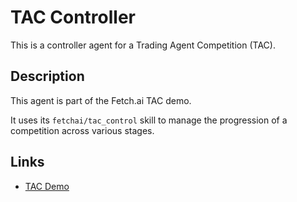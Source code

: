 # TAC Controller

This is a controller agent for a Trading Agent Competition (TAC).

## Description

This agent is part of the Fetch.ai TAC demo. 

It uses its `fetchai/tac_control` skill to manage the progression of a competition across various stages.

## Links

* <a href="https://docs.fetch.ai/aea/tac-skills-contract/" target="_blank">TAC Demo</a>
